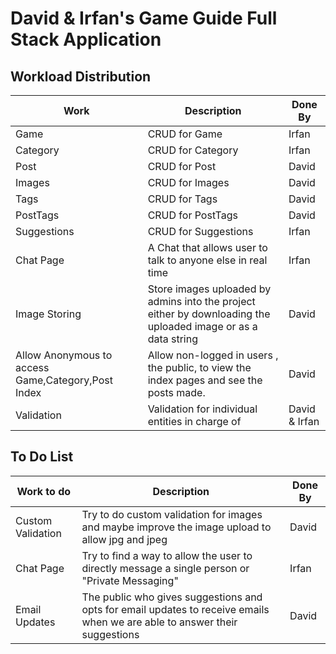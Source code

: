 # David & Irfan's Game Guide Full Stack Application

## Workload Distribution
| Work | Description | Done By |
|----| ----- | -------- |
|Game| CRUD for Game | Irfan |
|Category| CRUD for Category | Irfan |
|Post| CRUD for Post | David |
|Images| CRUD for Images | David |
|Tags| CRUD for Tags | David |
|PostTags| CRUD for PostTags | David |
|Suggestions| CRUD for Suggestions | Irfan |
|Chat Page| A Chat that allows user to talk to anyone else in real time | Irfan |
|Image Storing| Store images uploaded by admins into the project either by downloading the uploaded image or as a data string | David |
|Allow Anonymous to access Game,Category,Post Index| Allow non-logged in users , the public, to view the index pages and see the posts made. | David |
|Validation| Validation for individual entities in charge of | David & Irfan |

## To Do List

| Work to do | Description | Done By |
|----| ----- | -------- |
|Custom Validation| Try to do custom validation for images and maybe improve the image upload to allow jpg and jpeg | David |
|Chat Page| Try to find a way to allow the user to directly message a single person or "Private Messaging" | Irfan |
|Email Updates| The public who gives suggestions and opts for email updates to receive emails when we are able to answer their suggestions | David |
